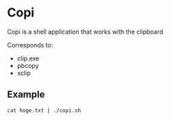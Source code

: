 # Copi

Copi is a shell application that works with the clipboard

Corresponds to:

- clip.exe
- pbcopy
- xclip

## Example

`cat hoge.txt | ./copi.sh`
